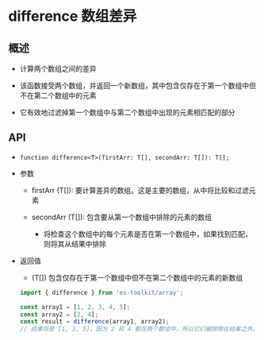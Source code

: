 # difference 数组差异

## 概述

+ 计算两个数组之间的差异

+ 该函数接受两个数组，并返回一个新数组，其中包含仅存在于第一个数组中但不在第二个数组中的元素

+ 它有效地过滤掉第一个数组中与第二个数组中出现的元素相匹配的部分

## API

+ `function difference<T>(firstArr: T[], secondArr: T[]): T[];`

+ 参数

  + firstArr (T[]): 要计算差异的数组。这是主要的数组，从中将比较和过滤元素

  + secondArr (T[]): 包含要从第一个数组中排除的元素的数组
    + 将检查这个数组中的每个元素是否在第一个数组中，如果找到匹配，则将其从结果中排除

+ 返回值

  + (T[]) 包含仅存在于第一个数组中但不在第二个数组中的元素的新数组

  ```js
  import { difference } from 'es-toolkit/array';

  const array1 = [1, 2, 3, 4, 5];
  const array2 = [2, 4];
  const result = difference(array1, array2);
  // 结果将是 [1, 3, 5]，因为 2 和 4 都在两个数组中，所以它们被排除在结果之外。
  ```
